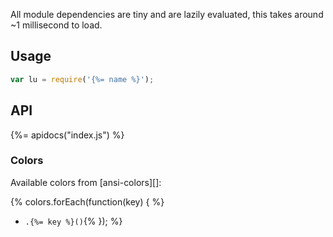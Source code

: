 All module dependencies are tiny and are lazily evaluated, this takes around ~1 millisecond to load.

## Usage

```js
var lu = require('{%= name %}');
```

## API 

{%= apidocs("index.js") %}

### Colors
Available colors from [ansi-colors][]:

{% colors.forEach(function(key) { %}
- `.{%= key %}()`{% }); %}
